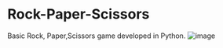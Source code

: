 # Rock-Paper-Scissors
Basic Rock, Paper,Scissors game developed in Python.
![image](https://github.com/rizacan-ozcan/Rock-Paper-Scissors/assets/159938012/e4bf8417-1549-42d5-97f2-0a97ab099bc8)
